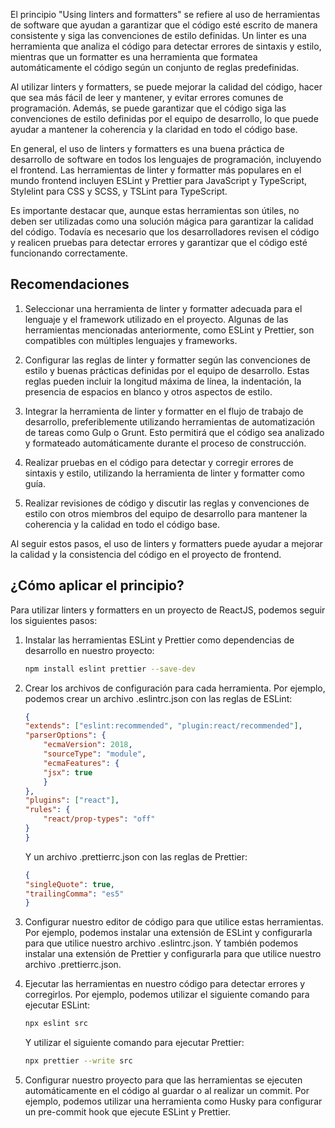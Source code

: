 El principio "Using linters and formatters" se refiere al uso de herramientas de software que ayudan a garantizar que el código esté escrito de manera consistente y siga las convenciones de estilo definidas. Un linter es una herramienta que analiza el código para detectar errores de sintaxis y estilo, mientras que un formatter es una herramienta que formatea automáticamente el código según un conjunto de reglas predefinidas.

Al utilizar linters y formatters, se puede mejorar la calidad del código, hacer que sea más fácil de leer y mantener, y evitar errores comunes de programación. Además, se puede garantizar que el código siga las convenciones de estilo definidas por el equipo de desarrollo, lo que puede ayudar a mantener la coherencia y la claridad en todo el código base.

En general, el uso de linters y formatters es una buena práctica de desarrollo de software en todos los lenguajes de programación, incluyendo el frontend. Las herramientas de linter y formatter más populares en el mundo frontend incluyen ESLint y Prettier para JavaScript y TypeScript, Stylelint para CSS y SCSS, y TSLint para TypeScript.

Es importante destacar que, aunque estas herramientas son útiles, no deben ser utilizadas como una solución mágica para garantizar la calidad del código. Todavía es necesario que los desarrolladores revisen el código y realicen pruebas para detectar errores y garantizar que el código esté funcionando correctamente.

## Recomendaciones

1. Seleccionar una herramienta de linter y formatter adecuada para el lenguaje y el framework utilizado en el proyecto. Algunas de las herramientas mencionadas anteriormente, como ESLint y Prettier, son compatibles con múltiples lenguajes y frameworks.

2. Configurar las reglas de linter y formatter según las convenciones de estilo y buenas prácticas definidas por el equipo de desarrollo. Estas reglas pueden incluir la longitud máxima de línea, la indentación, la presencia de espacios en blanco y otros aspectos de estilo.

3. Integrar la herramienta de linter y formatter en el flujo de trabajo de desarrollo, preferiblemente utilizando herramientas de automatización de tareas como Gulp o Grunt. Esto permitirá que el código sea analizado y formateado automáticamente durante el proceso de construcción.

4. Realizar pruebas en el código para detectar y corregir errores de sintaxis y estilo, utilizando la herramienta de linter y formatter como guía.

5. Realizar revisiones de código y discutir las reglas y convenciones de estilo con otros miembros del equipo de desarrollo para mantener la coherencia y la calidad en todo el código base.

Al seguir estos pasos, el uso de linters y formatters puede ayudar a mejorar la calidad y la consistencia del código en el proyecto de frontend.

## ¿Cómo aplicar el principio?

Para utilizar linters y formatters en un proyecto de ReactJS, podemos seguir los siguientes pasos:

1. Instalar las herramientas ESLint y Prettier como dependencias de desarrollo en nuestro proyecto:
    ``` bash
    npm install eslint prettier --save-dev
    ```
2. Crear los archivos de configuración para cada herramienta. Por ejemplo, podemos crear un archivo .eslintrc.json con las reglas de ESLint:

    ``` json
    {
    "extends": ["eslint:recommended", "plugin:react/recommended"],
    "parserOptions": {
        "ecmaVersion": 2018,
        "sourceType": "module",
        "ecmaFeatures": {
        "jsx": true
        }
    },
    "plugins": ["react"],
    "rules": {
        "react/prop-types": "off"
    }
    }

    ```
    Y un archivo .prettierrc.json con las reglas de Prettier:

    ``` json
    {
    "singleQuote": true,
    "trailingComma": "es5"
    }
    ```

3. Configurar nuestro editor de código para que utilice estas herramientas. Por ejemplo, podemos instalar una extensión de ESLint y configurarla para que utilice nuestro archivo .eslintrc.json. Y también podemos instalar una extensión de Prettier y configurarla para que utilice nuestro archivo .prettierrc.json.

   
4. Ejecutar las herramientas en nuestro código para detectar errores y corregirlos. Por ejemplo, podemos utilizar el siguiente comando para ejecutar ESLint:
    ``` bash
    npx eslint src
    ```
    Y utilizar el siguiente comando para ejecutar Prettier:
    ``` bash
    npx prettier --write src
    ```

5. Configurar nuestro proyecto para que las herramientas se ejecuten automáticamente en el código al guardar o al realizar un commit. Por ejemplo, podemos utilizar una herramienta como Husky para configurar un pre-commit hook que ejecute ESLint y Prettier.
